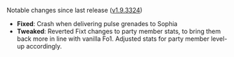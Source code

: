 Notable changes since last release ([v1.9.3324](https://github.com/rotators/Fo1in2/releases/tag/v1.9.3324))

- **Fixed**: Crash when delivering pulse grenades to Sophia
- **Tweaked**: Reverted Fixt changes to party member stats, to bring them back more in line with vanilla Fo1. Adjusted stats for party member level-up accordingly.

